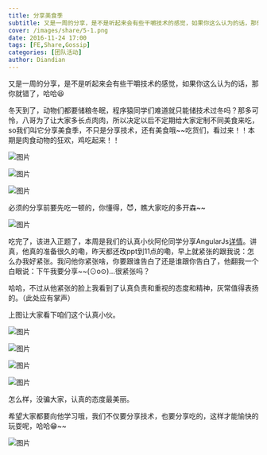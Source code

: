 ```yaml
---
title: 分享美食季
subtitle: 又是一周的分享，是不是听起来会有些干嚼技术的感觉，如果你这么认为的话，那你就错了，哈哈😆
cover: /images/share/5-1.png
date: 2016-11-24 17:00
tags: [FE,Share,Gossip]
categories: [团队活动]
author: Diandian
---
```


又是一周的分享，是不是听起来会有些干嚼技术的感觉，如果你这么认为的话，那你就错了，哈哈😆

冬天到了，动物们都要储粮冬眠，程序猿同学们难道就只能储技术过冬吗？那多可怜，八哥为了让大家多长点肉肉，所以决定以后不定期给大家定制不同美食来吃，so我们叫它分享美食季，不只是分享技术，还有美食哦~~吃货们，看过来！！本期是肉食动物的狂欢，鸡吃起来！！

<!--more-->

![图片](/images/share/5-1.png)

![图片](/images/share/5-6.png)

![图片](/images/share/5-7.png)

必须的分享前要先吃一顿的，你懂得，😈，瞧大家吃的多开森~~

![图片](/images/share/5-2.png)

吃完了，该进入正题了，本周是我们的认真小伙阿伦同学分享AngularJs[详情](https://github.com/AlanZhang001/angularjs/blob/master/Angularjs%20%E5%88%86%E4%BA%AB.md)。讲真，他真的准备很久的嘞，昨天都还改ppt到11点的嘞，早上就紧张的跟我说：怎么办我好紧张。我问他你紧张啥，你要跟谁告白了还是谁跟你告白了，他翻我一个白眼说：下午我要分享~~(⊙o⊙)…很紧张吗？

哈哈，不过从他紧张的脸上我看到了认真负责和重视的态度和精神，灰常值得表扬的。（此处应有掌声）

上图让大家看下咱们这个认真小伙。

![图片](/images/share/5-3.png)

![图片](/images/share/5-4.png)

![图片](/images/share/5-8.png)

![图片](/images/share/5-9.png)

怎么样，没骗大家，认真的态度最美丽。

希望大家都要向他学习哦，我们不仅要分享技术，也要分享吃的，这样才能愉快的玩耍呢，哈哈😁~~

![图片](/images/share/5-5.gif)

